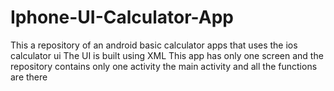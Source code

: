 # Iphone-UI-Calculator-App
This a repository of an android basic calculator apps that uses the ios calculator ui
The UI is built using XML
This app has only one screen and the repository contains only one activity the main activity and all the functions are there
